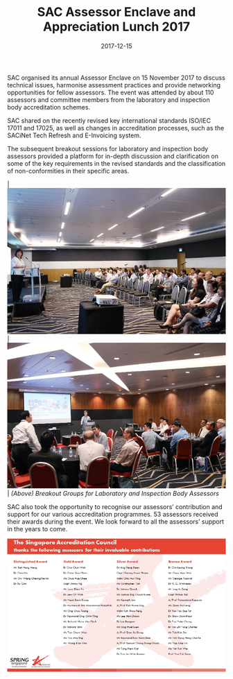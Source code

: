 ﻿---
layout: post
title:  SAC Assessor Enclave and Appreciation Lunch 2017
date:   2017-12-15
permalink: /newsroom/events/SAC-Assessor-Enclave-and-Appreciation-Lunch-2017
---

SAC organised its annual Assessor Enclave on 15 November 2017 to discuss technical issues, harmonise assessment practices and provide networking opportunities for fellow assessors. The event was attended by about 110 assessors and committee members from the laboratory and inspection body accreditation schemes.

SAC shared on the recently revised key international standards ISO/IEC 17011 and 17025, as well as changes in accreditation processes, such as the SACiNet Tech Refresh and E-Invoicing system.

The subsequent breakout sessions for laboratory and inspection body assessors provided a platform for in-depth discussion and clarification on some of the key requirements in the revised standards and the classification of non-conformities in their specific areas.

| ![enclave2017_1](/images/press-release/photos/enclave2017_1.png) | ![enclave2017_2](/images/press-release/photos/enclave2017_2.png) |
_(Above) Breakout Groups for Laboratory and Inspection Body Assessors_

SAC also took the opportunity to recognise our assessors’ contribution and support for our various accreditation programmes. 53 assessors received their awards during the event. We look forward to all the assessors’ support in the years to come.

![SAC Assessor Awards List_2017](/images/press-release/documents/SAC-Assessor-Awards-List-2017.jpg)
